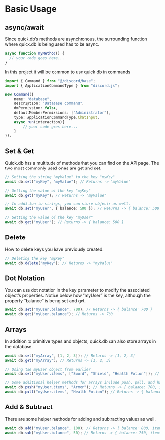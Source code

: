 # Basic Usage

## async/await

Since quick.db’s methods are asynchronous, the surrounding function where quick.db is being used has to be async.

```ts
async function myMethod() {
  // your code goes here...
}
```

In this project it will be common to use quick db in commands

```ts
import { Command } from "@/discord/base";
import { ApplicationCommandType } from "discord.js";

new Command({
    name: "database",
    description: "Database command",
    dmPermission: false,
    defaultMemberPermissions: ["Administrator"],
    type: ApplicationCommandType.ChatInput,
    async run(interaction){
        // your code goes here...
    }
});
```

## Set & Get

Quick.db has a multitude of methods that you can find on the API page. The two most commonly used ones are get and set.

```ts
// Setting the string "myValue" to the key "myKey"
await db.set("myKey", "myValue"); // Returns -> "myValue"

// Getting the value of the key "myKey"
await db.get("myKey"); // Returns -> "myValue"

// In addition to strings, you can store objects as well.
await db.set("myUser", { balance: 500 }); // Returns -> { balance: 500 }

// Getting the value of the key "myUser"
await db.get("myUser"); // Returns -> { balance: 500 }
```

## Delete

How to delete keys you have previously created.

```ts
// Deleting the key "myKey"
await db.delete("myKey"); // Returns -> "myValue"
```

## Dot Notation

You can use dot notation in the key parameter to modify the associated object’s properties. Notice below how “myUser” is the key, although the property “balance” is being set and get.

```ts
await db.set("myUser.balance", 700); // Returns -> { balance: 700 }
await db.get("myUser.balance"); // Returns -> 700
```

## Arrays

In addition to primitive types and objects, quick.db can also store arrays in the database.

```ts
await db.set("myArray", [1, 2, 3]); // Returns -> [1, 2, 3]
await db.get("myArray"); // Returns -> [1, 2, 3]

// Using the myUser object from earlier
await db.set("myUser.items", ["Sword", "Shield", "Health Potion"]); // Returns -> { balance: 700, items: [ 'Sword', 'Shield', 'Health Potion' ] }

// Some additional helper methods for arrays include push, pull, and has
await db.push("myUser.items", "Armor"); // Returns -> { balance: 700, items: [ 'Sword', 'Shield', 'Health Potion', 'Armor' ] }
await db.pull("myUser.items", "Health Potion"); // Returns -> { balance: 700, items: [ 'Sword', 'Shield', 'Armor' ] }
```

## Add & Subtract

There are some helper methods for adding and subtracting values as well.

```ts
await db.add("myUser.balance", 100); // Returns -> { balance: 800, items: [ 'Sword', 'Shield', 'Armor' ] } }
await db.sub("myUser.balance", 50); // Returns -> { balance: 750, items: [ 'Sword', 'Shield', 'Armor' ] } }
```